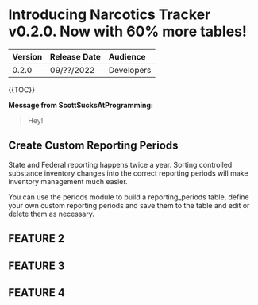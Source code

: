 # Introducing Narcotics Tracker v0.2.0. Now with 60% more tables!

| Version | Release Date |  Audience  |
| :------ | :----------- |:-----------|
| 0.2.0   |  09/??/2022  | Developers |

{{TOC}}

**Message from ScottSucksAtProgramming:**

> Hey!

## Create Custom Reporting Periods
State and Federal reporting happens twice a year. Sorting controlled substance inventory changes into the correct reporting periods will make inventory management much easier. 

You can use the periods module to build a reporting_periods table, define your own custom reporting periods and save them to the table and edit or delete them as necessary.

## FEATURE 2

## FEATURE 3

## FEATURE 4
